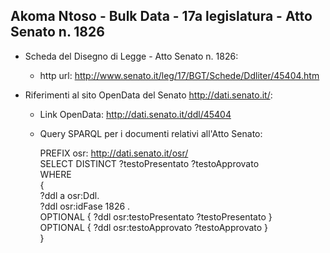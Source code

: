 ## Akoma Ntoso - Bulk Data - 17a legislatura - Atto Senato n. 1826 ##

* Scheda del Disegno di Legge - Atto Senato n. 1826:
	* http url: http://www.senato.it/leg/17/BGT/Schede/Ddliter/45404.htm

* Riferimenti al sito OpenData del Senato http://dati.senato.it/:
	* Link OpenData: http://dati.senato.it/ddl/45404
	* Query SPARQL per i documenti relativi all'Atto Senato:

        PREFIX osr: <http://dati.senato.it/osr/>  
		SELECT DISTINCT ?testoPresentato ?testoApprovato  
		WHERE  
		{  
		    ?ddl a osr:Ddl.  
		    ?ddl osr:idFase 1826 .  
		    OPTIONAL { ?ddl osr:testoPresentato ?testoPresentato }  
		    OPTIONAL { ?ddl osr:testoApprovato ?testoApprovato }  
		}
		